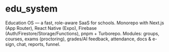 # edu_system
Education OS — a fast, role-aware SaaS for schools. Monorepo with Next.js (App Router), React Native (Expo), Firebase (Auth/Firestore/Storage/Functions), pnpm + Turborepo. Modules: groups, courses, exams (proctoring), grades/AI feedback, attendance, docs &amp; e-sign, chat, reports, funnel.
